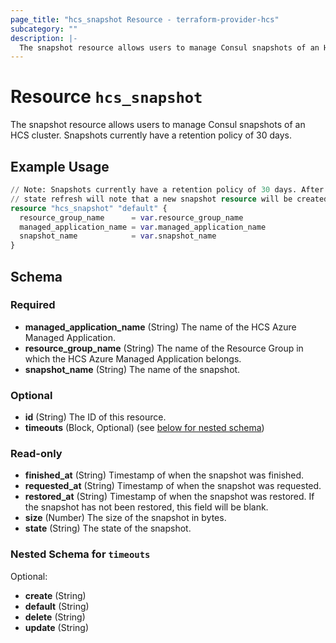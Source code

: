 ```yaml
---
page_title: "hcs_snapshot Resource - terraform-provider-hcs"
subcategory: ""
description: |-
  The snapshot resource allows users to manage Consul snapshots of an HCS cluster. Snapshots currently have a retention policy of 30 days.
---
```


# Resource `hcs_snapshot`

The snapshot resource allows users to manage Consul snapshots of an HCS cluster. Snapshots currently have a retention policy of 30 days.

## Example Usage

```terraform
// Note: Snapshots currently have a retention policy of 30 days. After that time, any Terraform
// state refresh will note that a new snapshot resource will be created.
resource "hcs_snapshot" "default" {
  resource_group_name      = var.resource_group_name
  managed_application_name = var.managed_application_name
  snapshot_name            = var.snapshot_name
}
```

## Schema

### Required

- **managed_application_name** (String) The name of the HCS Azure Managed Application.
- **resource_group_name** (String) The name of the Resource Group in which the HCS Azure Managed Application belongs.
- **snapshot_name** (String) The name of the snapshot.

### Optional

- **id** (String) The ID of this resource.
- **timeouts** (Block, Optional) (see [below for nested schema](#nestedblock--timeouts))

### Read-only

- **finished_at** (String) Timestamp of when the snapshot was finished.
- **requested_at** (String) Timestamp of when the snapshot was requested.
- **restored_at** (String) Timestamp of when the snapshot was restored. If the snapshot has not been restored, this field will be blank.
- **size** (Number) The size of the snapshot in bytes.
- **state** (String) The state of the snapshot.

<a id="nestedblock--timeouts"></a>
### Nested Schema for `timeouts`

Optional:

- **create** (String)
- **default** (String)
- **delete** (String)
- **update** (String)


